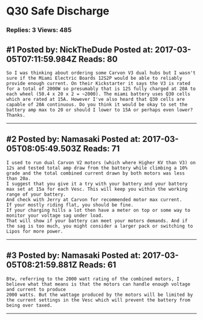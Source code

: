 # Q30 Safe Discharge

### Replies: 3 Views: 485

## \#1 Posted by: NickTheDude Posted at: 2017-03-05T07:11:59.984Z Reads: 80

```
So I was thinking about ordering some Carvon V3 dual hubs but I wasn't sure if the Miami Electric Boards 12S2P would be able to reliably provide enough current. On their Kickstarter it says the V3 is rated for a total of 2000W so presumably that is 12S fully charged at 20A to each wheel (50.4 x 20 x 2 = ~2000). The miami battery uses Q30 cells which are rated at 15A. However I've also heard that Q30 cells are capable of 20A continuous. Do you think it would be okay to set the battery amp max to 20 or should I lower to 15A or perhaps even lower? Thanks.
```

---
## \#2 Posted by: Namasaki Posted at: 2017-03-05T08:05:49.503Z Reads: 71

```
I used to run dual Carvon V2 motors (which where Higher KV than V3) on 12s and tested total amp draw from the battery while climbing a 10% grade and the total combined current drawn by both motors was less than 20a. 
I suggest that you give it a try with your battery and your battery max set at 15a for each Vesc. This will keep you within the working range of your battery. 
And check with Jerry at Carvon for recommended motor max current. 
If your mostly riding flat, you should be fine. 
If your charging hills a lot then have a meter on top or some way to monitor your voltage sag under load. 
That will show if your battery can meet your motors demands. And if the sag is too much, you might consider a larger pack or switching to Lipos for more power.
```

---
## \#3 Posted by: Namasaki Posted at: 2017-03-05T08:21:59.881Z Reads: 61

```
Btw, referring to the 2000 watt rating of the combined motors, I believe what that means is that the motors can handle enough voltage and current to produce 
2000 watts. But the wattage produced by the motors will be limited by the current settings in the Vesc which will prevent the battery from being over taxed.
```

---

